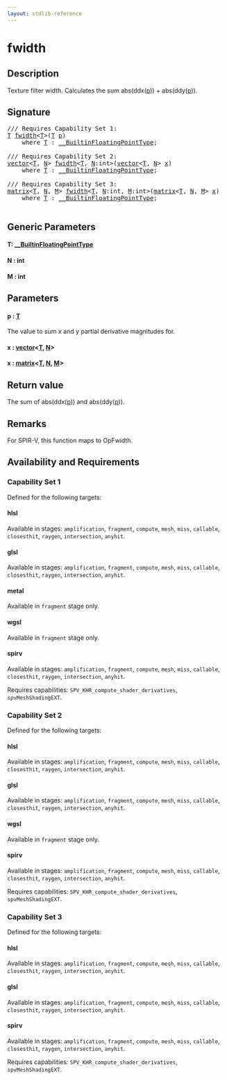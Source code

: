 ```yaml
---
layout: stdlib-reference
---
```


# fwidth

## Description

Texture filter width.
Calculates the sum abs(ddx(<span class='code'><a href="fwidth.html#decl-p" class="code_param">p</a></span>)) + abs(ddy(<span class='code'><a href="fwidth.html#decl-p" class="code_param">p</a></span>)).



## Signature 

<pre>
/// Requires Capability Set 1:
<a href="fwidth.html#typeparam-T" class="code_type">T</a> <a href="fwidth.html">fwidth</a>&lt;<a href="fwidth.html#typeparam-T" class="code_type">T</a>&gt;(<a href="fwidth.html#typeparam-T" class="code_type">T</a> <a href="fwidth.html#decl-p" class="code_param">p</a>)
    <span class='code_keyword'>where</span> <a href="fwidth.html#typeparam-T" class="code_type">T</a> : <a href="../interfaces/0_builtinfloatingpointtype-029hm/index.html" class="code_type">__BuiltinFloatingPointType</a>;

/// Requires Capability Set 2:
<a href="../types/vector/index.html" class="code_type">vector</a>&lt;<a href="fwidth.html#typeparam-T" class="code_type">T</a>, <a href="fwidth.html#decl-N" class="code_var">N</a>&gt; <a href="fwidth.html">fwidth</a>&lt;<a href="fwidth.html#typeparam-T" class="code_type">T</a>, <a href="fwidth.html#decl-N" class="code_var">N</a>:<span class="code_keyword">int</span>&gt;(<a href="../types/vector/index.html" class="code_type">vector</a>&lt;<a href="fwidth.html#typeparam-T" class="code_type">T</a>, <a href="fwidth.html#decl-N" class="code_var">N</a>&gt; <a href="fwidth.html#decl-x" class="code_param">x</a>)
    <span class='code_keyword'>where</span> <a href="fwidth.html#typeparam-T" class="code_type">T</a> : <a href="../interfaces/0_builtinfloatingpointtype-029hm/index.html" class="code_type">__BuiltinFloatingPointType</a>;

/// Requires Capability Set 3:
<a href="../types/matrix/index.html" class="code_type">matrix</a>&lt;<a href="fwidth.html#typeparam-T" class="code_type">T</a>, <a href="fwidth.html#decl-N" class="code_var">N</a>, <a href="fwidth.html#decl-M" class="code_var">M</a>&gt; <a href="fwidth.html">fwidth</a>&lt;<a href="fwidth.html#typeparam-T" class="code_type">T</a>, <a href="fwidth.html#decl-N" class="code_var">N</a>:<span class="code_keyword">int</span>, <a href="fwidth.html#decl-M" class="code_var">M</a>:<span class="code_keyword">int</span>&gt;(<a href="../types/matrix/index.html" class="code_type">matrix</a>&lt;<a href="fwidth.html#typeparam-T" class="code_type">T</a>, <a href="fwidth.html#decl-N" class="code_var">N</a>, <a href="fwidth.html#decl-M" class="code_var">M</a>&gt; <a href="fwidth.html#decl-x" class="code_param">x</a>)
    <span class='code_keyword'>where</span> <a href="fwidth.html#typeparam-T" class="code_type">T</a> : <a href="../interfaces/0_builtinfloatingpointtype-029hm/index.html" class="code_type">__BuiltinFloatingPointType</a>;

</pre>

## Generic Parameters

####  <a id="typeparam-T"></a>T: [\_\_BuiltinFloatingPointType](../interfaces/0_builtinfloatingpointtype-029hm/index.html)
####  <a id="decl-N"></a>N  : int
####  <a id="decl-M"></a>M  : int

## Parameters

####  <a id="decl-p"></a>p  : [T](fwidth.html#typeparam-T)
The value to sum x and y partial derivative magnitudes for.

####  <a id="decl-x"></a>x  : [vector](../types/vector/index.html)\<[T](../types/vector/index.html#typeparam-T), [N](../types/vector/index.html#decl-N)\>
####  <a id="decl-x"></a>x  : [matrix](../types/matrix/index.html)\<[T](.html), [N](../types/matrix/index.html#decl-N), [M](../types/matrix/index.html#decl-M)\>

## Return value
The sum of abs(ddx(<span class='code'><a href="fwidth.html#decl-p" class="code_param">p</a></span>)) and abs(ddy(<span class='code'><a href="fwidth.html#decl-p" class="code_param">p</a></span>)).

## Remarks
For SPIR-V, this function maps to <span class='code'>OpFwidth</span>.


## Availability and Requirements

### Capability Set 1

Defined for the following targets:

#### hlsl
Available in stages: `amplification`, `fragment`, `compute`, `mesh`, `miss`, `callable`, `closesthit`, `raygen`, `intersection`, `anyhit`.

#### glsl
Available in stages: `amplification`, `fragment`, `compute`, `mesh`, `miss`, `callable`, `closesthit`, `raygen`, `intersection`, `anyhit`.

#### metal
Available in `fragment` stage only.

#### wgsl
Available in `fragment` stage only.

#### spirv
Available in stages: `amplification`, `fragment`, `compute`, `mesh`, `miss`, `callable`, `closesthit`, `raygen`, `intersection`, `anyhit`.

Requires capabilities: `SPV_KHR_compute_shader_derivatives`, `spvMeshShadingEXT`.

### Capability Set 2

Defined for the following targets:

#### hlsl
Available in stages: `amplification`, `fragment`, `compute`, `mesh`, `miss`, `callable`, `closesthit`, `raygen`, `intersection`, `anyhit`.

#### glsl
Available in stages: `amplification`, `fragment`, `compute`, `mesh`, `miss`, `callable`, `closesthit`, `raygen`, `intersection`, `anyhit`.

#### wgsl
Available in `fragment` stage only.

#### spirv
Available in stages: `amplification`, `fragment`, `compute`, `mesh`, `miss`, `callable`, `closesthit`, `raygen`, `intersection`, `anyhit`.

Requires capabilities: `SPV_KHR_compute_shader_derivatives`, `spvMeshShadingEXT`.

### Capability Set 3

Defined for the following targets:

#### hlsl
Available in stages: `amplification`, `fragment`, `compute`, `mesh`, `miss`, `callable`, `closesthit`, `raygen`, `intersection`, `anyhit`.

#### glsl
Available in stages: `amplification`, `fragment`, `compute`, `mesh`, `miss`, `callable`, `closesthit`, `raygen`, `intersection`, `anyhit`.

#### spirv
Available in stages: `amplification`, `fragment`, `compute`, `mesh`, `miss`, `callable`, `closesthit`, `raygen`, `intersection`, `anyhit`.

Requires capabilities: `SPV_KHR_compute_shader_derivatives`, `spvMeshShadingEXT`.


